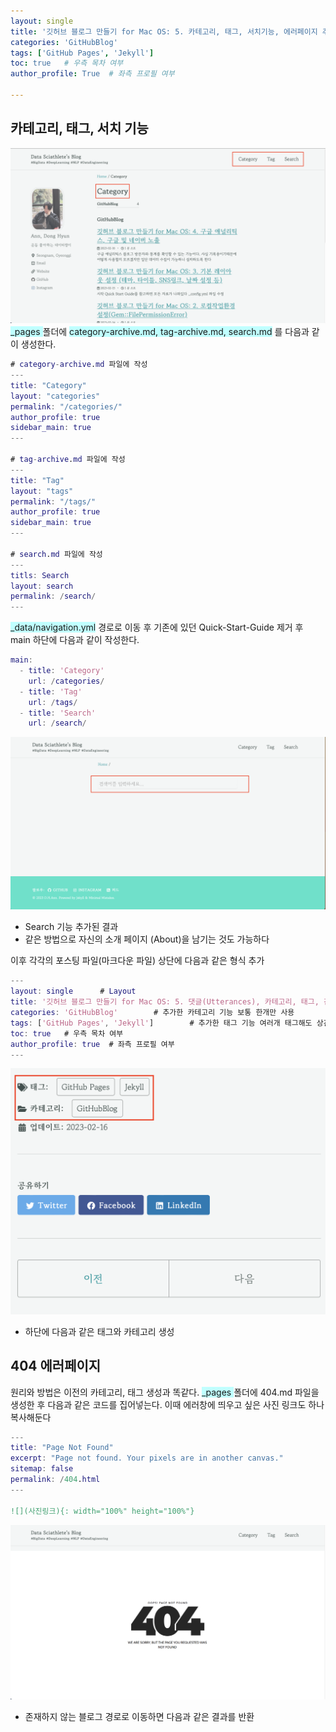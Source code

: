 ```yaml
---
layout: single
title: '깃허브 블로그 만들기 for Mac OS: 5. 카테고리, 태그, 서치기능, 에러페이지 추가'
categories: 'GitHubBlog'
tags: ['GitHub Pages', 'Jekyll']
toc: true   # 우측 목차 여부
author_profile: True  # 좌측 프로필 여부

---
```


## 카테고리, 태그, 서치 기능
![category1](/assets/blog_img/category1.png)
<span style="background-color:#C0FFFF"> _pages </span> 폴더에 <span style="background-color:#C0FFFF"> category-archive.md, tag-archive.md, search.md</span> 를 다음과 같이 생성한다. 

```m
# category-archive.md 파일에 작성
---
title: "Category"
layout: "categories"
permalink: "/categories/"
author_profile: true
sidebar_main: true
---

# tag-archive.md 파일에 작성
---
title: "Tag"
layout: "tags"
permalink: "/tags/"
author_profile: true
sidebar_main: true
---

# search.md 파일에 작성
---
titls: Search
layout: search
permalink: /search/
---
```

<span style="background-color:#C0FFFF"> _data/navigation.yml</span>  경로로 이동 후 기존에 있던 Quick-Start-Guide 제거 후 main 하단에 다음과 같이 작성한다. 

```m
main:
  - title: 'Category'
    url: /categories/
  - title: 'Tag'
    url: /tags/
  - title: 'Search'
    url: /search/
```

![search](/assets/blog_img/search.png)

- Search 기능 추가된 결과
- 같은 방법으로 자신의 소개 페이지 (About)을 남기는 것도 가능하다

이후 각각의 포스팅 파일(마크다운 파일) 상단에 다음과 같은 형식 추가

```m
---
layout: single      # Layout
title: '깃허브 블로그 만들기 for Mac OS: 5. 댓글(Utterances), 카테고리, 태그, 검색, '      # title 
categories: 'GitHubBlog'        # 추가한 카테고리 기능 보통 한개만 사용
tags: ['GitHub Pages', 'Jekyll']        # 추가한 태그 기능 여러개 태그해도 상관없음
toc: true   # 우측 목차 여부
author_profile: true  # 좌측 프로필 여부
---
```
![category2](/assets/blog_img/category2.png)
- 하단에 다음과 같은 태그와 카테고리 생성

## 404 에러페이지
원리와 방법은 이전의 카테고리, 태그 생성과 똑같다. <span style="background-color:#C0FFFF"> _pages </span> 폴더에 404.md 파일을 생성한 후 다음과 같은 코드를 집어넣는다. 이때 에러창에 띄우고 싶은 사진 링크도 하나 복사해둔다

```m
---
title: "Page Not Found"
excerpt: "Page not found. Your pixels are in another canvas."
sitemap: false
permalink: /404.html
---

![](사진링크){: width="100%" height="100%"}
```
![error](/assets/blog_img/error.png)
- 존재하지 않는 블로그 경로로 이동하면 다음과 같은 결과를 반환




